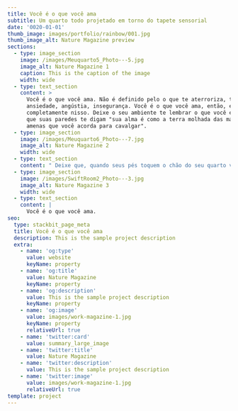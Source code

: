 ```yaml
---
title: Você é o que você ama
subtitle: Um quarto todo projetado em torno do tapete sensorial
date: '0020-01-01'
thumb_image: images/portfolio/rainbow/001.jpg
thumb_image_alt: Nature Magazine preview
sections:
  - type: image_section
    image: /images/Meuquarto5_Photo---5.jpg
    image_alt: Nature Magazine 1
    caption: This is the caption of the image
    width: wide
  - type: text_section
    content: >
      Você é o que você ama. Não é definido pelo o que te aterroriza, te causa
      ansiedade, angústia, insegurança. Você é o que você ama, então, envolva-se
      completamente nisso. Deixe o seu ambiente te lembrar o que você é. Deixe
      que suas paredes te digam "sua alma é como a terra molhada das manhãs
      amenas que você acorda para cavalgar".
  - type: image_section
    image: /images/Meuquarto6_Photo---7.jpg
    image_alt: Nature Magazine 2
    width: wide
  - type: text_section
    content: " Deixe que, quando seus pés toquem o chão do seu quarto você escute \"você é tolerante e meigo com todos\".\_ Você é complexo, irregular, descontínuo, doce e quente como a madeira. Você escreve poesia no celular andando de um lado pro outro porque sua mente é inquieta e veloz, ao mesmo tempo que delicada e colorida como um arco iris em tons pasteis.\_Quando entrarem no seu quarto, que sua essência esteja lá, viva, para acolher quem quer que seja.\n"
  - type: image_section
    image: /images/SwiftRoom2_Photo---3.jpg
    image_alt: Nature Magazine 3
    width: wide
  - type: text_section
    content: |
      Você é o que você ama.
seo:
  type: stackbit_page_meta
  title: Você é o que você ama
  description: This is the sample project description
  extra:
    - name: 'og:type'
      value: website
      keyName: property
    - name: 'og:title'
      value: Nature Magazine
      keyName: property
    - name: 'og:description'
      value: This is the sample project description
      keyName: property
    - name: 'og:image'
      value: images/work-magazine-1.jpg
      keyName: property
      relativeUrl: true
    - name: 'twitter:card'
      value: summary_large_image
    - name: 'twitter:title'
      value: Nature Magazine
    - name: 'twitter:description'
      value: This is the sample project description
    - name: 'twitter:image'
      value: images/work-magazine-1.jpg
      relativeUrl: true
template: project
---
```

